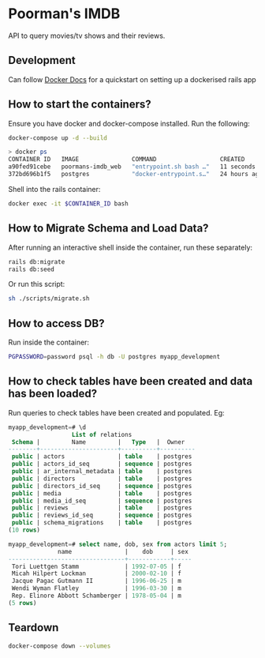 # Poorman's IMDB
API to query movies/tv shows and their reviews.

## Development
Can follow [Docker Docs](https://docs.docker.com/samples/rails/) for a quickstart on setting up a dockerised rails app


## How to start the containers?

Ensure you have docker and docker-compose installed. Run the following:

```bash
docker-compose up -d --build
```

```bash
> docker ps
CONTAINER ID   IMAGE               COMMAND                  CREATED          STATUS         PORTS                    NAMES
a90fed91cebe   poormans-imdb_web   "entrypoint.sh bash …"   11 seconds ago   Up 8 seconds   0.0.0.0:3000->3000/tcp   poormans-imdb-web-1
372bd696b1f5   postgres            "docker-entrypoint.s…"   24 hours ago     Up 9 seconds   5432/tcp                 poormans-imdb-db-1
```

Shell into the rails container:

```bash
docker exec -it $CONTAINER_ID bash
```

## How to Migrate Schema and Load Data?

After running an interactive shell inside the container, run these separately:

```bash
rails db:migrate
rails db:seed
```

Or run this script:
```bash
sh ./scripts/migrate.sh
```

## How to access DB?

Run inside the container:

```bash
PGPASSWORD=password psql -h db -U postgres myapp_development
```

## How to check tables have been created and data has been loaded?

Run queries to check tables have been created and populated. Eg:

```sql
myapp_development=# \d
                  List of relations
 Schema |         Name         |   Type   |  Owner
--------+----------------------+----------+----------
 public | actors               | table    | postgres
 public | actors_id_seq        | sequence | postgres
 public | ar_internal_metadata | table    | postgres
 public | directors            | table    | postgres
 public | directors_id_seq     | sequence | postgres
 public | media                | table    | postgres
 public | media_id_seq         | sequence | postgres
 public | reviews              | table    | postgres
 public | reviews_id_seq       | sequence | postgres
 public | schema_migrations    | table    | postgres
(10 rows)

myapp_development=# select name, dob, sex from actors limit 5;
              name               |    dob     | sex 
---------------------------------+------------+-----
 Tori Luettgen Stamm             | 1992-07-05 | f
 Micah Hilpert Lockman           | 2000-02-10 | f
 Jacque Pagac Gutmann II         | 1996-06-25 | m
 Wendi Wyman Flatley             | 1996-03-30 | m
 Rep. Elinore Abbott Schamberger | 1978-05-04 | m
(5 rows)
```

## Teardown

```bash
docker-compose down --volumes
```
